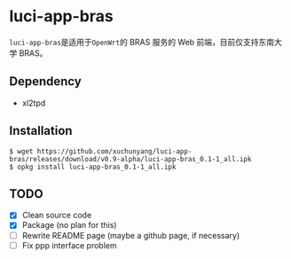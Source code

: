# luci-app-bras

`luci-app-bras`是适用于`OpenWrt`的 BRAS 服务的 Web 前端，目前仅支持东南大学 BRAS。

## Dependency

* xl2tpd

## Installation
    $ wget https://github.com/xuchunyang/luci-app-bras/releases/download/v0.9-alpha/luci-app-bras_0.1-1_all.ipk
    $ opkg install luci-app-bras_0.1-1_all.ipk

## TODO
- [x] Clean source code
- [x] Package (no plan for this)
- [ ] Rewrite README page (maybe a github page, if necessary)
- [ ] Fix ppp interface problem
